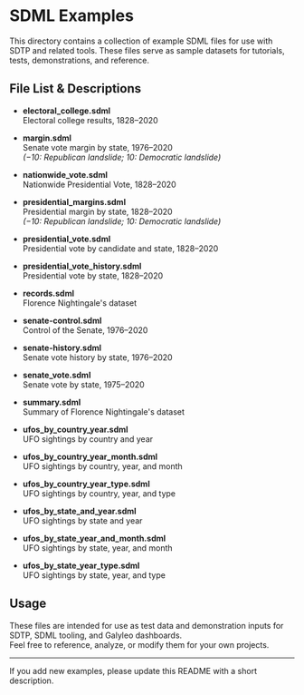 # SDML Examples

This directory contains a collection of example SDML files for use with SDTP and related tools. These files serve as sample datasets for tutorials, tests, demonstrations, and reference.

## File List & Descriptions


- **electoral_college.sdml**  
  Electoral college results, 1828–2020


- **margin.sdml**  
  Senate vote margin by state, 1976–2020  
  *(−10: Republican landslide; 10: Democratic landslide)*

- **nationwide_vote.sdml**  
  Nationwide Presidential Vote, 1828–2020

- **presidential_margins.sdml**  
  Presidential margin by state, 1828–2020  
  *(−10: Republican landslide; 10: Democratic landslide)*

- **presidential_vote.sdml**  
  Presidential vote by candidate and state, 1828–2020

- **presidential_vote_history.sdml**  
  Presidential vote by state, 1828–2020

- **records.sdml**  
  Florence Nightingale's dataset

- **senate-control.sdml**  
  Control of the Senate, 1976–2020

- **senate-history.sdml**  
  Senate vote history by state, 1976–2020

- **senate_vote.sdml**  
  Senate vote by state, 1975–2020

- **summary.sdml**  
  Summary of Florence Nightingale's dataset

- **ufos_by_country_year.sdml**  
  UFO sightings by country and year

- **ufos_by_country_year_month.sdml**  
  UFO sightings by country, year, and month

- **ufos_by_country_year_type.sdml**  
  UFO sightings by country, year, and type

- **ufos_by_state_and_year.sdml**  
  UFO sightings by state and year

- **ufos_by_state_year_and_month.sdml**  
  UFO sightings by state, year, and month

- **ufos_by_state_year_type.sdml**  
  UFO sightings by state, year, and type


## Usage

These files are intended for use as test data and demonstration inputs for SDTP, SDML tooling, and Galyleo dashboards.  
Feel free to reference, analyze, or modify them for your own projects.

---

If you add new examples, please update this README with a short description.
